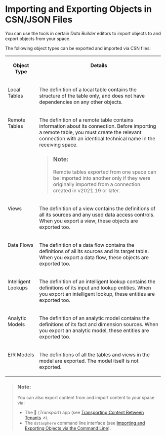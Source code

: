 <!-- loiof8ff0628c9fc49229740ffcd4d20e9aa -->

<link rel="stylesheet" type="text/css" href="../css/sap-icons.css"/>

# Importing and Exporting Objects in CSN/JSON Files

You can use the tools in certain *Data Builder* editors to import objects to and export objects from your space.

The following object types can be exported and imported via CSN files:


<table>
<tr>
<th valign="top">

Object Type

</th>
<th valign="top">

Details

</th>
</tr>
<tr>
<td valign="top">

Local Tables

</td>
<td valign="top">

The definition of a local table contains the structure of the table only, and does not have dependencies on any other objects.

</td>
</tr>
<tr>
<td valign="top">

Remote Tables

</td>
<td valign="top">

The definition of a remote table contains information about its connection. Before importing a remote table, you must create the relevant connection with an identical technical name in the receiving space.

> ### Note:  
> Remote tables exported from one space can be imported into another only if they were originally imported from a connection created in v2021.19 or later.



</td>
</tr>
<tr>
<td valign="top">

Views

</td>
<td valign="top">

The definition of a view contains the definitions of all its sources and any used data access controls. When you export a view, these objects are exported too.

</td>
</tr>
<tr>
<td valign="top">

Data Flows

</td>
<td valign="top">

The definition of a data flow contains the definitions of all its sources and its target table. When you export a data flow, these objects are exported too.

</td>
</tr>
<tr>
<td valign="top">

Intelligent Lookups

</td>
<td valign="top">

The definition of an intelligent lookup contains the definitions of its input and lookup entities. When you export an intelligent lookup, these entities are exported too.

</td>
</tr>
<tr>
<td valign="top">

Analytic Models

</td>
<td valign="top">

The definition of an analytic model contains the definitions of its fact and dimension sources. When you export an analytic model, these entities are exported too.

</td>
</tr>
<tr>
<td valign="top">

E/R Models

</td>
<td valign="top">

The definitions of all the tables and views in the model are exported. The model itself is not exported.

</td>
</tr>
</table>

> ### Note:  
> You can also export content from and import content to your space via:
> 
> -   The <span class="FPA-icons"></span> \(*Transport*\) app \(see [Transporting Content Between Tenants](https://help.sap.com/viewer/9f36ca35bc6145e4acdef6b4d852d560/DEV_CURRENT/en-US/df12666cf98e41248ef2251c564b0166.html "Users with the DW Administrator or DW Space Administrator role can use the Transport app to transfer content between tenants via a private cloud storage area.") :arrow_upper_right:\).
> -   The `datasphere` command line interface \(see [Importing and Exporting Objects via the Command Line](importing-and-exporting-objects-via-the-command-line-6494657.md)\).

